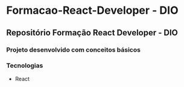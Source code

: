 # Formacao-React-Developer - DIO
## Repositório Formação React Developer - DIO
### Projeto desenvolvido com conceitos básicos
### Tecnologias
- React
